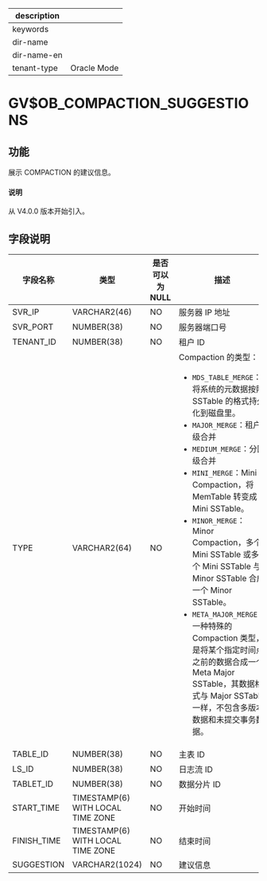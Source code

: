 |description||
|---|---|
|keywords||
|dir-name||
|dir-name-en||
|tenant-type|Oracle Mode|

# GV$OB_COMPACTION_SUGGESTIONS

## 功能

展示 COMPACTION 的建议信息。

<main id="notice" type='explain'>
  <h4>说明</h4>
  <p>从 V4.0.0 版本开始引入。</p>
</main>

## 字段说明

|    字段名称     |                类型                 | **是否可以为 NULL** |                                            描述                                            |
|-------------|-----------------------------------|----------------|--------|
| SVR_IP      | VARCHAR2(46)                      | NO             | 服务器 IP 地址                                                                                |
| SVR_PORT    | NUMBER(38)                        | NO             | 服务器端口号|
| TENANT_ID   | NUMBER(38)                        | NO             | 租户 ID |
| TYPE        | VARCHAR2(64)                      | NO             | Compaction 的类型： <ul><li>`MDS_TABLE_MERGE`：将系统的元数据按照 SSTable 的格式持久化到磁盘里。</li> <li>`MAJOR_MERGE`：租户级合并</li> <li>`MEDIUM_MERGE`：分区级合并</li> <li>`MINI_MERGE`：Mini Compaction，将 MemTable 转变成 Mini SSTable。</li> <li>`MINOR_MERGE`：Minor Compaction，多个 Mini SSTable 或多个 Mini SSTable 与 Minor SSTable 合成一个 Minor SSTable。</li> <li>`META_MAJOR_MERGE`：一种特殊的 Compaction 类型，是将某个指定时间点之前的数据合成一个 Meta Major SSTable，其数据格式与 Major SSTable 一样，不包含多版本数据和未提交事务数据。</li></ul>   |
| TABLE_ID    | NUMBER(38)                        | NO             | 主表 ID |
| LS_ID       | NUMBER(38)                        | NO             | 日志流 ID|
| TABLET_ID   | NUMBER(38)                        | NO             | 数据分片 ID                                                                                  |
| START_TIME  | TIMESTAMP(6) WITH LOCAL TIME ZONE | NO             | 开始时间  |
| FINISH_TIME | TIMESTAMP(6) WITH LOCAL TIME ZONE | NO             | 结束时间  |
| SUGGESTION  | VARCHAR2(1024)                     | NO             | 建议信息  |
